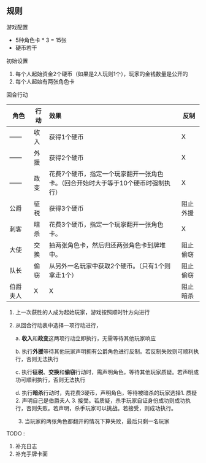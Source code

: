 ## 规则

游戏配置

+ 5种角色卡 * 3 = 15张
+ 硬币若干



初始设置

1. 每个人起始资金2个硬币（如果是2人玩则1个），玩家的金钱数量是公开的
2. 每个人起始有两张角色卡



回合行动

| 角色     | 行动 | 效果                                                         | 反制     |
| -------- | ---- | :----------------------------------------------------------- | -------- |
| ——       | 收入 | 获得1个硬币                                                  | X        |
| ——       | 外援 | 获得2个硬币                                                  | X        |
| ——       | 政变 | 花费7个硬币，指定一个玩家翻开一张角色卡。（回合开始时大于等于10个硬币时强制执行） | X        |
| 公爵     | 征税 | 获得3个硬币                                                  | 阻止外援 |
| 刺客     | 暗杀 | 花费3个硬币，指定一个玩家翻开一张角色卡。                    | X        |
| 大使     | 交换 | 抽两张角色卡，然后归还两张角色卡到牌堆中。                   | 阻止偷窃 |
| 队长     | 偷窃 | 从另外一名玩家中获取2个硬币。（只有1个则拿走1个）            | 阻止偷窃 |
| 伯爵夫人 | X    | X                                                            | 阻止暗杀 |

1. 上一次获胜的人成为起始玩家，游戏按照顺时针方向进行

2. 从回合行动表中选择一项行动进行，

   a. **收入**和**政变**这两项行动立即执行，无需等待其他玩家响应

   b. 执行**外援**等待其他玩家声明拥有公爵角色进行反制。若反制失败则可顺利执行，否则无法执行

   c. 执行**征税**、**交换**和**偷窃**行动时，需声明角色，等待其他玩家质疑。若声明成功可顺利执行，否则无法执行

   d. 执行**暗杀**行动时，先花费3硬币，声明角色，等待被暗杀的玩家选择1. 质疑 2. 声明自己是伯爵夫人 3. 接受。若质疑，杀手玩家自证身份成功则成功执行，否则失败。若声明，杀手玩家可以挑战。若接受，则成功执行。

   

   3. 当玩家的两张角色都翻开的情况下算失败，最后只剩一名玩家



TODO :
1. 补充日志 
2. 补充手牌卡面